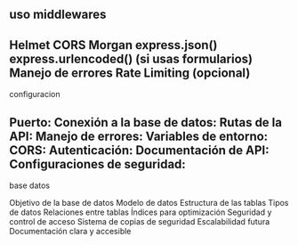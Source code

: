 uso middlewares 
---------------------------------------------------
Helmet
CORS
Morgan
express.json()
express.urlencoded() (si usas formularios)
Manejo de errores
Rate Limiting (opcional)
---------------------------------------------------
configuracion 

Puerto:
Conexión a la base de datos:
Rutas de la API:
Manejo de errores:
Variables de entorno:
CORS:
Autenticación:
Documentación de API:
Configuraciones de seguridad:
--------------------------------------------------------
base datos

Objetivo de la base de datos
Modelo de datos
Estructura de las tablas
Tipos de datos
Relaciones entre tablas
Índices para optimización 
Seguridad y control de acceso
Sistema de copias de seguridad
Escalabilidad futura
Documentación clara y accesible
